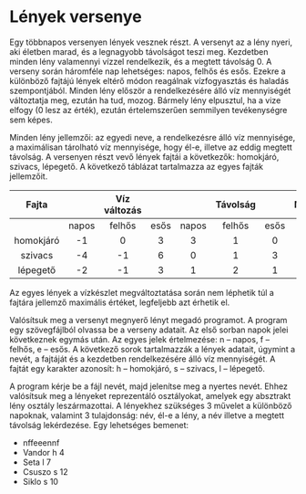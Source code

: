 # Lények versenye  

Egy többnapos versenyen lények vesznek részt. A versenyt az a lény nyeri, aki
életben marad, és a legnagyobb távolságot teszi meg. Kezdetben minden lény
valamennyi vízzel rendelkezik, és a megtett távolság 0. A verseny során háromféle
nap lehetséges: napos, felhős és esős. Ezekre a különböző fajtájú lények eltérő
módon reagálnak vízfogyasztás és haladás szempontjából. Minden lény először a
rendelkezésére álló víz mennyiségét változtatja meg, ezután ha tud, mozog. Bármely 
lény elpusztul, ha a vize elfogy (0 lesz az érték), ezután értelemszerűen semmilyen
tevékenységre sem képes.  

Minden lény jellemzői: az egyedi neve, a rendelkezésre álló víz mennyisége, a
maximálisan tárolható víz mennyisége, hogy él-e, illetve az eddig megtett távolság. A
versenyen részt vevő lények fajtái a következők: homokjáró, szivacs, lépegető.
A következő táblázat tartalmazza az egyes fajták jellemzőit.  

| Fajta     |       | Víz változás |      |       | Távolság |      | Max.víz |
|:-----------:|:-------:|:--------------:|:------:|:-------:|:----------:|:------:|:---------:|
|           | napos | felhős       | esős | napos | felhős   | esős |         |
| homokjáró | -1    | 0            | 3    | 3     | 1        | 0    | 8       |
| szivacs   | -4    | -1           | 6    | 0     | 1        | 3    | 20      |
| lépegető  | -2    | -1           | 3    | 1     | 2        | 1    | 12      |



Az egyes lények a vízkészlet megváltoztatása során nem léphetik túl a fajtára
jellemző maximális értéket, legfeljebb azt érhetik el.  

Valósítsuk meg a versenyt megnyerő lényt megadó programot. A program egy
szövegfájlból olvassa be a verseny adatait. Az első sorban napok jelei következnek
egymás után. Az egyes jelek értelmezése: n – napos, f – felhős, e – esős. A következő
sorok tartalmazzák a lények adatait, úgymint a nevét, a fajtáját és a kezdetben
rendelkezésére álló víz mennyiségét. A fajtát egy karakter azonosít: h – homokjáró, s
– szivacs, l – lépegető.  

A program kérje be a fájl nevét, majd jelenítse meg a nyertes nevét. Ehhez valósítsuk
meg a lényeket reprezentáló osztályokat, amelyek egy absztrakt lény osztály
leszármazottai. A lényekhez szükséges 3 művelet a különböző napoknak, valamint 3
tulajdonság: név, él-e a lény, a név illetve a megtett távolság lekérdezése.
Egy lehetséges bemenet:  

- nffeeennf  
- Vandor h 4  
- Seta l 7  
- Csuszo s 12  
- Siklo s 10  